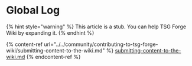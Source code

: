 # Global Log

{% hint style="warning" %}
This article is a stub. You can help TSG Forge Wiki by expanding it.
{% endhint %}

{% content-ref url="../../community/contributing-to-tsg-forge-wiki/submitting-content-to-the-wiki.md" %}
[submitting-content-to-the-wiki.md](../../community/contributing-to-tsg-forge-wiki/submitting-content-to-the-wiki.md)
{% endcontent-ref %}

